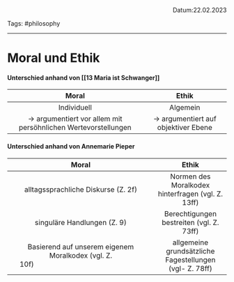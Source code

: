 <p align="right">Datum:22.02.2023</p>

Tags: #philosophy 

---
# Moral und Ethik
#### Unterschied anhand von [[13 Maria ist Schwanger]]
Moral|Ethik
:-: |:-:
Individuell|Algemein
→ argumentiert vor allem mit persöhnlichen Wertevorstellungen|→ argumentiert auf objektiver Ebene
#### Unterschied anhand von Annemarie Pieper
Moral|Ethik
:-:|:-:
alltagssprachliche Diskurse (Z. 2f) | Normen des Moralkodex hinterfragen (vgl. Z. 13ff) 
singuläre Handlungen (Z. 9)| Berechtigungen bestreiten (vgl. Z. 73ff)
Basierend auf unserem eigenem Moralkodex (vgl. Z. 10f)                               | allgemeine grundsätzliche Fagestellungen (vgl- Z. 78ff)
